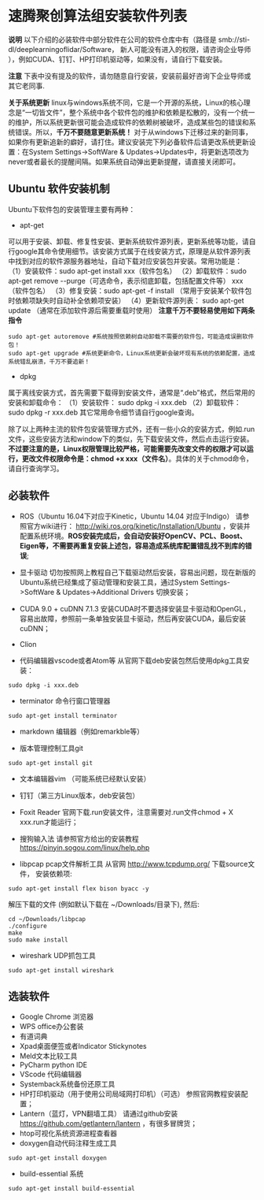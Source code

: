 # 速腾聚创算法组安装软件列表
**说明**
以下介绍的必装软件中部分软件在公司的软件仓库中有（路径是 smb://sti-dl/deeplearningoflidar/Software， 新人可能没有进入的权限，请咨询企业导师 ），例如CUDA、钉钉、HP打印机驱动等，如果没有，请自行下载安装。

**注意** 
下表中没有提及的软件，请勿随意自行安装，安装前最好咨询下企业导师或其它老同事. 

**关于系统更新**
linux与windows系统不同，它是一个开源的系统，Linux的核心理念是“一切皆文件”，整个系统中各个软件包的维护和依赖是松散的，没有一个统一的维护，所以系统更新很可能会造成软件的依赖树被破坏，造成某些包的错误和系统错误。所以，**千万不要随意更新系统！** 对于从windows下迁移过来的新同事，如果你有更新追新的癖好，请打住。建议安装完下列必备软件后请更改系统更新设置：在System Settings->SoftWare & Updates->Updates中，将更新选项改为never或者最长的提醒间隔。如果系统自动弹出更新提醒，请直接关闭即可。

## Ubuntu 软件安装机制

Ubuntu下软件包的安装管理主要有两种：

- apt-get

可以用于安装、卸载、修复性安装、更新系统软件源列表，更新系统等功能，请自行google其命令使用细节。该安装方式属于在线安装方式，原理是从软件源列表中找到对应的软件源服务器地址，自动下载对应安装包并安装。常用功能是：
（1）安装软件：sudo apt-get install xxx（软件包名）
（2）卸载软件：sudo apt-get remove --purge（可选命令，表示彻底卸载，包括配置文件等） xxx（软件包名）
（3）修复安装：sudo apt-get -f install （常用于安装某个软件包时依赖项缺失时自动补全依赖项安装）
（4）更新软件源列表： sudo apt-get update （通常在添加软件源后需要重载时使用）
**注意千万不要轻易使用如下两条指令**
```
sudo apt-get autoremove #系统按照依赖树自动卸载不需要的软件包，可能造成误删软件包！
sudo apt-get upgrade #系统更新命令，Linux系统更新会破坏现有系统的依赖配置，造成系统错乱崩溃，千万不要追新！ 
```


- dpkg

属于离线安装方式，首先需要下载得到安装文件，通常是“.deb”格式，然后常用的安装和卸载命令：
（1）安装软件： sudo dpkg -i xxx.deb
（2）卸载软件： sudo dpkg -r xxx.deb
其它常用命令细节请自行google查询。

除了以上两种主流的软件包安装管理方式外，还有一些小众的安装方式，例如.run文件，这些安装方法和window下的类似，先下载安装文件，然后点击运行安装。**不过要注意的是，Linux权限管理比较严格，可能需要先改变文件的权限才可以运行，更改文件权限命令是：chmod +x xxx（文件名）**。具体的关于chmod命令，请自行查询学习。

## 必装软件
- ROS（Ubuntu 16.04下对应于Kinetic，Ubuntu 14.04 对应于Indigo）
请参照官方wiki进行： http://wiki.ros.org/kinetic/Installation/Ubuntu ，安装并配置系统环境。**ROS安装完成后，会自动安装好OpenCV、PCL、Boost、Eigen等，不需要再重复安装上述包，容易造成系统库配置错乱找不到库的错误**;

- 显卡驱动
切勿按照网上教程自己下载驱动然后安装，容易出问题，现在新版的Ubuntu系统已经集成了驱动管理和安装工具，通过System Settings->SoftWare & Updates->Additional Drivers 切换安装；

- CUDA 9.0 + cuDNN 7.1.3
安装CUDA时不要选择安装显卡驱动和OpenGL，容易出故障，参照前一条单独安装显卡驱动，然后再安装CUDA，最后安装cuDNN；

- Clion

- 代码编辑器vscode或者Atom等
从官网下载deb安装包然后使用dpkg工具安装：
```
sudo dpkg -i xxx.deb
```

- terminator 命令行窗口管理器
```
sudo apt-get install terminator
```
- markdown 编辑器（例如remarkble等）

- 版本管理控制工具git 
```
sudo apt-get install git
```
- 文本编辑器vim （可能系统已经默认安装）

- 钉钉（第三方Linux版本，deb安装包）

- Foxit Reader
官网下载.run安装文件，注意需要对.run文件chmod + X xxx.run才能运行；

- 搜狗输入法
请参照官方给出的安装教程 https://pinyin.sogou.com/linux/help.php

- libpcap pcap文件解析工具
从官网 http://www.tcpdump.org/ 下载source文件， 安装依赖项:
```
sudo apt-get install flex bison byacc -y
```
解压下载的文件 (例如默认下载在 ~/Downloads/目录下), 然后:
```
cd ~/Downloads/libpcap
./configure
make
sudo make install
```
- wireshark UDP抓包工具
```
sudo apt-get install wireshark
```

## 选装软件
- Google Chrome 浏览器
- WPS office办公套装
- 有道词典
- Xpad桌面便签或者Indicator Stickynotes
- Meld文本比较工具
- PyCharm python IDE
- VScode 代码编辑器
- Systemback系统备份还原工具
- HP打印机驱动（用于使用公司局域网打印机）（可选）
参照官网教程安装配置；
- Lantern（蓝灯，VPN翻墙工具）
请通过github安装 https://github.com/getlantern/lantern ，有很多冒牌货；
- htop可视化系统资源进程查看器
- doxygen自动代码注释生成工具
```
sudo apt-get install doxygen
```
- build-essential 系统
```
sudo apt-get install build-essential
```

